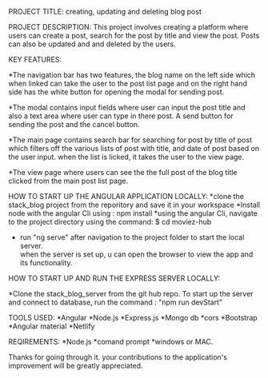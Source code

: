 PROJECT TITLE:
creating, updating and deleting blog post

PROJECT DESCRIPTION:
This project involves creating a platform where users can create a post, search for the post by title and view the post. Posts can also be updated and and deleted by the users. 


KEY FEATURES:

*The navigation bar has two features, the blog name on the left side which when linked can take the user to the post list page and on the right hand side has the white button for opening the modal for sending post.

*The modal contains input fields where user can input the post title and also a text area where user can type in there post. A send button for sending the post and the cancel button. 

*The main page contains search bar for searching for post by title of post which filters off the various lists of post with title, and date of post based on the user input. when the list is licked, it takes the user to the view page. 

*The view page where users can see the the full post of the blog title clicked from the main post list page.


HOW TO START UP THE ANGULAR APPLICATION LOCALLY:
*clone the stack_blog project from the reporitory and save it in your workspace
*Install node with the angular Cli using : npm install
*using the angular Cli, navigate to the project directory using the command: $ cd moviez-hub
* run "ng serve" after navigation to the project folder to start the local server.  
when the server is set up, u can open the browser to view the app and its functionality.

HOW TO START UP AND RUN THE EXPRESS SERVER LOCALLY:

*Clone the stack_blog_server from the git hub repo.
To start up the server and connect to database, run the command : "npm run devStart"

TOOLS USED:
*Angular
*Node.js
*Express.js
*Mongo db
*cors
*Bootstrap
*Angular material
*Netlify

REQIREMENTS:
*Node.js
*comand prompt
*windows or MAC.

Thanks for going through it. your contributions to the application's improvement will be greatly appreciated.  



